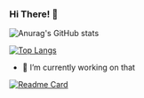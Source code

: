 ### Hi There! 👋

![Anurag's GitHub stats](https://github-readme-stats.vercel.app/api?username=denizbilgin&show_icons=true&theme=radical)

[![Top Langs](https://github-readme-stats.vercel.app/api/top-langs/?username=denizbilgin&layout=compact)](https://github.com/denizbilgin/github-readme-stats)

- 🔭 I’m currently working on that

[![Readme Card](https://github-readme-stats.vercel.app/api/pin/?username=denizbilgin&repo=CarRental-Front-End)](https://github.com/denizbilgin/CarRental-Front-End)



<!--
**denizbilgin/DenizBilgin** is a ✨ _special_ ✨ repository because its `README.md` (this file) appears on your GitHub profile.

Here are some ideas to get you started:

- 🔭 I’m currently working on ... CarRental Project
- 🌱 I’m currently learning ... Angular
- 👯 I’m looking to collaborate on ... Angular or C#
- 🤔 I’m looking for help with ... Angular
- 💬 Ask me about ... Anything
- 📫 How to reach me: ... @denizb04 
- 😄 Pronouns: ... He/Him
- ⚡ Fun fact: ... I'm rookie
-->
